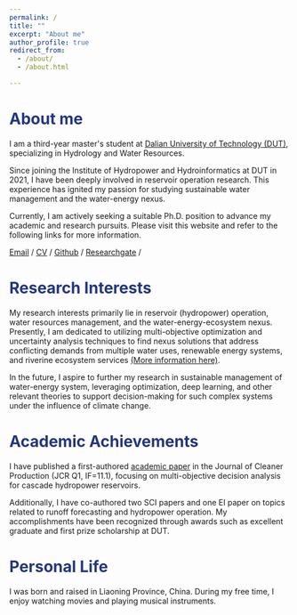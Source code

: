 ```yaml
---
permalink: /
title: ""
excerpt: "About me"
author_profile: true
redirect_from: 
  - /about/
  - /about.html

---
```


<h1 style="color: #24367d;">About me</h1>

I am a third-year master's student at [Dalian University of Technology (DUT)](https://en.dlut.edu.cn/), specializing in Hydrology and Water Resources. 

Since joining the Institute of Hydropower and Hydroinformatics at DUT in 2021, I have been deeply involved in reservoir operation research. This experience has ignited my passion for studying sustainable water management and the water-energy nexus. 

Currently, I am actively seeking a suitable Ph.D. position to advance my academic and research pursuits. Please visit this website and refer to the following links for more information.

[Email](mailto:XiangyuMa_DUT@outlook.com) / [CV](https://prelude0324.github.io/academic_pages/files/Curriculum_Vitae.pdf) / [Github](https://github.com/Prelude0324) / [Researchgate](https://www.researchgate.net/profile/Xiangyu-Ma-21) /



<h1 style="color: #24367d;">Research Interests</h1>

My research interests primarily lie in reservoir (hydropower) operation, water resources management, and the water-energy-ecosystem nexus. Presently, I am dedicated to utilizing multi-objective optimization and uncertainty analysis techniques to find nexus solutions that address conflicting demands from multiple water uses, renewable energy systems, and riverine ecosystem services [(More information here)](https://prelude0324.github.io/academic_pages/talks/2023-10-04-talk-4).

In the future, I aspire to further my research in sustainable management of water-energy system, leveraging optimization, deep learning, and other relevant theories to support decision-making for such complex systems under the influence of climate change.



<h1 style="color: #24367d;">Academic Achievements</h1>

I have published a first-authored [academic paper](https://prelude0324.github.io/academic_pages/publication/2023-08-27-paper-title-number-1) in the Journal of Cleaner Production (JCR Q1, IF=11.1), focusing on multi-objective decision analysis for cascade hydropower reservoirs. 

Additionally, I have co-authored two SCI papers and one EI paper on topics related to runoff forecasting and hydropower operation. My accomplishments have been recognized through awards such as excellent graduate and first prize scholarship at DUT.



<h1 style="color: #24367d;">Personal Life</h1>

I was born and raised in Liaoning Province, China. During my free time, I enjoy watching movies and playing musical instruments.
